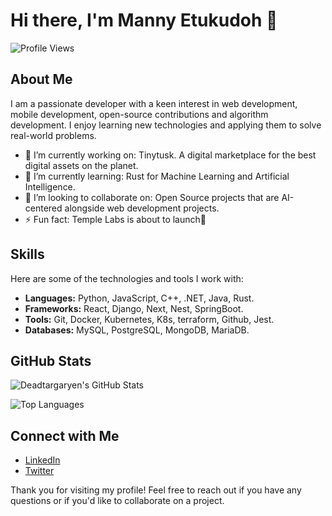 # Hi there, I'm Manny Etukudoh 👋

![Profile Views](https://komarev.com/ghpvc/?username=Deadtargaryen&style=flat-square)

## About Me

I am a passionate developer with a keen interest in web development, mobile development, open-source contributions and algorithm development. I enjoy learning new technologies and applying them to solve real-world problems.

- 🔭 I’m currently working on: Tinytusk. A digital marketplace for the best digital assets on the planet.
- 🌱 I’m currently learning: Rust for Machine Learning and Artificial Intelligence.
- 👯 I’m looking to collaborate on: Open Source projects that are AI-centered alongside web development projects.
- ⚡ Fun fact: Temple Labs is about to launch🚀

## Skills

Here are some of the technologies and tools I work with:

- **Languages:** Python, JavaScript, C++, .NET, Java, Rust.
- **Frameworks:** React, Django, Next, Nest, SpringBoot.
- **Tools:** Git, Docker, Kubernetes, K8s, terraform, Github, Jest.  
- **Databases:** MySQL, PostgreSQL, MongoDB, MariaDB.

## GitHub Stats

![Deadtargaryen's GitHub Stats](https://github-readme-stats.vercel.app/api?username=Deadtargaryen&show_icons=true&theme=radical)

![Top Languages](https://github-readme-stats.vercel.app/api/top-langs/?username=Deadtargaryen&layout=compact&theme=radical)


## Connect with Me

- [LinkedIn](www.linkedin.com/in/manny-etukudoh-97b81a194)
- [Twitter](https://x.com/deadtargaryan)

Thank you for visiting my profile! Feel free to reach out if you have any questions or if you'd like to collaborate on a project.
